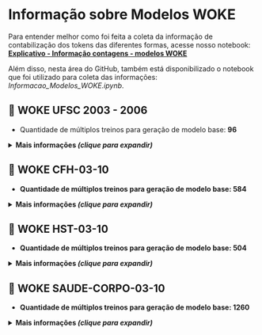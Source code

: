 # Informação sobre Modelos WOKE

Para entender melhor como foi feita a coleta da informação de contabilização dos tokens das diferentes formas, acesse nosso notebook: **[Explicativo - Informação contagens - modelos WOKE](https://colab.research.google.com/drive/1sNh5wCUVKiEt2yD7z8a16D9lr4HytF6b?usp=sharing)**

Além disso, nesta área do GitHub, também está disponibilizado o notebook que foi utilizado para coleta das informações: *Informacao_Modelos_WOKE.ipynb*.

## 🤖 WOKE UFSC 2003 - 2006
- Quantidade de múltiplos treinos para geração de modelo base: **96**

<details>
  <summary><b>Mais informações <i>(clique para expandir)</i></b></summary>
  
  <br>
  <ul><li><b>Quantidade de coleções contempladas: 106<br>Sendo elas: </li>
  <li><b>Quantidade de trabalhos contemplados no total: 30.664</b></ul>

### Hyperlinks para os temas desta página

- [Incremental](#incremental)
  - [WOKE UFSC MODELO 1](#woke-ufsc-modelo-1)
  - [WOKE UFSC MODELO 2](#woke-ufsc-modelo-2)
  - [WOKE UFSC MODELO 3](#woke-ufsc-modelo-3)
  - [WOKE UFSC MODELO 4](#woke-ufsc-modelo-4)


- [Temporal](#temporal)
  - [WOKE UFSC MODELO 1](#woke-ufsc-modelo-1-1)
  - [WOKE UFSC MODELO 2](#woke-ufsc-modelo-2-1)
  - [WOKE UFSC MODELO 3](#woke-ufsc-modelo-3-1)
  - [WOKE UFSC MODELO 4](#woke-ufsc-modelo-4-1)


## Incremental
### WOKE UFSC MODELO 1
#### WOKE_1_UFSC_2003_2006_w2v_inc
##### Contagens
- Quantidade de trabalhos contemplados: 5.008
- Quantidade de frases: 6.954.953
- Quantidade de tokens no corpus usado no treino: 103.409.477
- Quantidade de palavras que entraram para o treinamento: 95.961.384
- Quantidade de tokens no vocabulário: 68.574
###### Parâmetros
- Modo: Skip-Gram
- vector_size: 500
- negative: 10
- window: 12
- epochs 5
- alpha 0.025
- min_count: 45


---

#### WOKE_1_UFSC_2007_2008_w2v_inc
##### Contagens
- Quantidade de trabalhos contemplados: 7.341
- Quantidade de frases: 3.549.449
- Quantidade de tokens no corpus usado no treino: 52.151.874
- Quantidade de palavras que entraram para o treinamento: 144.010.288
- Quantidade de tokens no vocabulário: 73.889
###### Parâmetros
- Modo: Skip-Gram
- vector_size: 500
- negative: 10
- window: 12
- epochs 5
- alpha 0.025
- min_count: 45


---

#### WOKE_1_UFSC_2009_2010_w2v_inc
##### Contagens
- Quantidade de trabalhos contemplados: 9.710
- Quantidade de frases: 3.589.113
- Quantidade de tokens no corpus usado no treino: 52.301.378
- Quantidade de palavras que entraram para o treinamento: 191.952.178
- Quantidade de tokens no vocabulário: 80.333
###### Parâmetros
- Modo: Skip-Gram
- vector_size: 500
- negative: 10
- window: 12
- epochs 5
- alpha 0.025
- min_count: 45


---

#### WOKE_1_UFSC_2011_2012_w2v_inc
##### Contagens
- Quantidade de trabalhos contemplados: 12.442
- Quantidade de frases: 4.019.859
- Quantidade de tokens no corpus usado no treino: 58.322.060
- Quantidade de palavras que entraram para o treinamento: 245.451.625
- Quantidade de tokens no vocabulário: 86.666
###### Parâmetros
- Modo: Skip-Gram
- vector_size: 500
- negative: 10
- window: 12
- epochs 5
- alpha 0.025
- min_count: 45


---

#### WOKE_1_UFSC_2013_2014_w2v_inc
##### Contagens
- Quantidade de trabalhos contemplados: 15.576
- Quantidade de frases: 4.598.336
- Quantidade de tokens no corpus usado no treino: 66.859.472
- Quantidade de palavras que entraram para o treinamento: 306.903.625
- Quantidade de tokens no vocabulário: 94.177
###### Parâmetros
- Modo: Skip-Gram
- vector_size: 500
- negative: 10
- window: 12
- epochs 5
- alpha 0.025
- min_count: 45


---

#### WOKE_1_UFSC_2015_2016_w2v_inc
##### Contagens
- Quantidade de trabalhos contemplados: 19.063
- Quantidade de frases: 5.413.473
- Quantidade de tokens no corpus usado no treino: 78.640.230
- Quantidade de palavras que entraram para o treinamento: 379.295.588
- Quantidade de tokens no vocabulário: 102.998
###### Parâmetros
- Modo: Skip-Gram
- vector_size: 500
- negative: 10
- window: 12
- epochs 5
- alpha 0.025
- min_count: 45


---

#### WOKE_1_UFSC_2017_2018_w2v_inc
##### Contagens
- Quantidade de trabalhos contemplados: 22.883
- Quantidade de frases: 5.979.335
- Quantidade de tokens no corpus usado no treino: 86.818.224
- Quantidade de palavras que entraram para o treinamento: 459.368.636
- Quantidade de tokens no vocabulário: 111.849
###### Parâmetros
- Modo: Skip-Gram
- vector_size: 500
- negative: 10
- window: 12
- epochs 5
- alpha 0.025
- min_count: 45


---

#### WOKE_1_UFSC_2019_2020_w2v_inc
##### Contagens
- Quantidade de trabalhos contemplados: 26.313
- Quantidade de frases: 5.343.904
- Quantidade de tokens no corpus usado no treino: 77.487.203
- Quantidade de palavras que entraram para o treinamento: 530.778.205
- Quantidade de tokens no vocabulário: 118.630
###### Parâmetros
- Modo: Skip-Gram
- vector_size: 500
- negative: 10
- window: 12
- epochs 5
- alpha 0.025
- min_count: 45


---

#### WOKE_1_UFSC_2021_2022_w2v_inc
##### Contagens
- Quantidade de trabalhos contemplados: 29.436
- Quantidade de frases: 4.971.954
- Quantidade de tokens no corpus usado no treino: 72.756.257
- Quantidade de palavras que entraram para o treinamento: 597.626.882
- Quantidade de tokens no vocabulário: 124.445
###### Parâmetros
- Modo: Skip-Gram
- vector_size: 500
- negative: 10
- window: 12
- epochs 5
- alpha 0.025
- min_count: 45


---

#### WOKE_1_UFSC_2023_2024_w2v_inc
##### Contagens
- Quantidade de trabalhos contemplados: 30.664
- Quantidade de frases: 1.807.267
- Quantidade de tokens no corpus usado no treino: 26.813.030
- Quantidade de palavras que entraram para o treinamento: 621.966.385
- Quantidade de tokens no vocabulário: 126.252
###### Parâmetros
- Modo: Skip-Gram
- vector_size: 500
- negative: 10
- window: 12
- epochs 5
- alpha 0.025
- min_count: 45


---

### WOKE UFSC MODELO 2
#### WOKE_2_UFSC_2003_2006_w2v_inc
##### Contagens
- Quantidade de trabalhos contemplados: 5.008
- Quantidade de frases: 6.954.953
- Quantidade de tokens no corpus usado no treino: 103.409.477
- Quantidade de palavras que entraram para o treinamento: 95.349.285
- Quantidade de tokens no vocabulário: 56.669
###### Parâmetros
- Modo: Skip-Gram
- vector_size: 300
- negative: 10
- window: 12
- epochs 5
- alpha 0.025
- min_count: 60


---

#### WOKE_2_UFSC_2007_2008_w2v_inc
##### Contagens
- Quantidade de trabalhos contemplados: 7.341
- Quantidade de frases: 3.549.449
- Quantidade de tokens no corpus usado no treino: 52.151.874
- Quantidade de palavras que entraram para o treinamento: 143.041.124
- Quantidade de tokens no vocabulário: 60.518
###### Parâmetros
- Modo: Skip-Gram
- vector_size: 300
- negative: 10
- window: 12
- epochs 5
- alpha 0.025
- min_count: 60


---

#### WOKE_2_UFSC_2009_2010_w2v_inc
##### Contagens
- Quantidade de trabalhos contemplados: 9.710
- Quantidade de frases: 3.589.113
- Quantidade de tokens no corpus usado no treino: 52.301.378
- Quantidade de palavras que entraram para o treinamento: 190.598.557
- Quantidade de tokens no vocabulário: 65.141
###### Parâmetros
- Modo: Skip-Gram
- vector_size: 300
- negative: 10
- window: 12
- epochs 5
- alpha 0.025
- min_count: 60


---

#### WOKE_2_UFSC_2011_2012_w2v_inc
##### Contagens
- Quantidade de trabalhos contemplados: 12.442
- Quantidade de frases: 4.019.859
- Quantidade de tokens no corpus usado no treino: 58.322.060
- Quantidade de palavras que entraram para o treinamento: 243.676.791
- Quantidade de tokens no vocabulário: 69.862
###### Parâmetros
- Modo: Skip-Gram
- vector_size: 300
- negative: 10
- window: 12
- epochs 5
- alpha 0.025
- min_count: 60


---

#### WOKE_2_UFSC_2013_2014_w2v_inc
##### Contagens
- Quantidade de trabalhos contemplados: 15.576
- Quantidade de frases: 4.598.336
- Quantidade de tokens no corpus usado no treino: 66.859.472
- Quantidade de palavras que entraram para o treinamento: 304.658.774
- Quantidade de tokens no vocabulário: 75.535
###### Parâmetros
- Modo: Skip-Gram
- vector_size: 300
- negative: 10
- window: 12
- epochs 5
- alpha 0.025
- min_count: 60


---

#### WOKE_2_UFSC_2015_2016_w2v_inc
##### Contagens
- Quantidade de trabalhos contemplados: 19.063
- Quantidade de frases: 5.413.473
- Quantidade de tokens no corpus usado no treino: 78.640.230
- Quantidade de palavras que entraram para o treinamento: 376.514.234
- Quantidade de tokens no vocabulário: 82.348
###### Parâmetros
- Modo: Skip-Gram
- vector_size: 300
- negative: 10
- window: 12
- epochs 5
- alpha 0.025
- min_count: 60


---

#### WOKE_2_UFSC_2017_2018_w2v_inc
##### Contagens
- Quantidade de trabalhos contemplados: 22.883
- Quantidade de frases: 5.979.335
- Quantidade de tokens no corpus usado no treino: 86.818.224
- Quantidade de palavras que entraram para o treinamento: 456.014.140
- Quantidade de tokens no vocabulário: 89.051
###### Parâmetros
- Modo: Skip-Gram
- vector_size: 300
- negative: 10
- window: 12
- epochs 5
- alpha 0.025
- min_count: 60


---

#### WOKE_2_UFSC_2019_2020_w2v_inc
##### Contagens
- Quantidade de trabalhos contemplados: 26.313
- Quantidade de frases: 5.343.904
- Quantidade de tokens no corpus usado no treino: 77.487.203
- Quantidade de palavras que entraram para o treinamento: 526.905.542
- Quantidade de tokens no vocabulário: 94.187
###### Parâmetros
- Modo: Skip-Gram
- vector_size: 300
- negative: 10
- window: 12
- epochs 5
- alpha 0.025
- min_count: 60


---

#### WOKE_2_UFSC_2021_2022_w2v_inc
##### Contagens
- Quantidade de trabalhos contemplados: 29.436
- Quantidade de frases: 4.971.954
- Quantidade de tokens no corpus usado no treino: 72.756.257
- Quantidade de palavras que entraram para o treinamento: 593.278.313
- Quantidade de tokens no vocabulário: 98.473
###### Parâmetros
- Modo: Skip-Gram
- vector_size: 300
- negative: 10
- window: 12
- epochs 5
- alpha 0.025
- min_count: 60


---

#### WOKE_2_UFSC_2023_2024_w2v_inc
##### Contagens
- Quantidade de trabalhos contemplados: 30.664
- Quantidade de frases: 1.807.267
- Quantidade de tokens no corpus usado no treino: 26.813.030
- Quantidade de palavras que entraram para o treinamento: 617.437.126
- Quantidade de tokens no vocabulário: 99.731
###### Parâmetros
- Modo: Skip-Gram
- vector_size: 300
- negative: 10
- window: 12
- epochs 5
- alpha 0.025
- min_count: 60


---

### WOKE UFSC MODELO 3
#### WOKE_3_UFSC_2003_2006_w2v_inc
##### Contagens
- Quantidade de trabalhos contemplados: 5.008
- Quantidade de frases: 6.954.953
- Quantidade de tokens no corpus usado no treino: 103.409.477
- Quantidade de palavras que entraram para o treinamento: 95.961.384
- Quantidade de tokens no vocabulário: 68.574
###### Parâmetros
- Modo: Skip-Gram
- vector_size: 300
- negative: 10
- window: 12
- epochs 5
- alpha 0.025
- min_count: 45


---

#### WOKE_3_UFSC_2007_2008_w2v_inc
##### Contagens
- Quantidade de trabalhos contemplados: 7.341
- Quantidade de frases: 3.549.449
- Quantidade de tokens no corpus usado no treino: 52.151.874
- Quantidade de palavras que entraram para o treinamento: 144.010.288
- Quantidade de tokens no vocabulário: 73.889
###### Parâmetros
- Modo: Skip-Gram
- vector_size: 300
- negative: 10
- window: 12
- epochs 5
- alpha 0.025
- min_count: 45


---

#### WOKE_3_UFSC_2009_2010_w2v_inc
##### Contagens
- Quantidade de trabalhos contemplados: 9.710
- Quantidade de frases: 3.589.113
- Quantidade de tokens no corpus usado no treino: 52.301.378
- Quantidade de palavras que entraram para o treinamento: 191.952.178
- Quantidade de tokens no vocabulário: 80.333
###### Parâmetros
- Modo: Skip-Gram
- vector_size: 300
- negative: 10
- window: 12
- epochs 5
- alpha 0.025
- min_count: 45


---

#### WOKE_3_UFSC_2011_2012_w2v_inc
##### Contagens
- Quantidade de trabalhos contemplados: 12.442
- Quantidade de frases: 4.019.859
- Quantidade de tokens no corpus usado no treino: 58.322.060
- Quantidade de palavras que entraram para o treinamento: 245.451.625
- Quantidade de tokens no vocabulário: 86.666
###### Parâmetros
- Modo: Skip-Gram
- vector_size: 300
- negative: 10
- window: 12
- epochs 5
- alpha 0.025
- min_count: 45


---

#### WOKE_3_UFSC_2013_2014_w2v_inc
##### Contagens
- Quantidade de trabalhos contemplados: 15.576
- Quantidade de frases: 4.598.336
- Quantidade de tokens no corpus usado no treino: 66.859.472
- Quantidade de palavras que entraram para o treinamento: 157.246.483
- Quantidade de tokens no vocabulário: 80.904
###### Parâmetros
- Modo: Skip-Gram
- vector_size: 300
- negative: 10
- window: 12
- epochs 5
- alpha 0.025
- min_count: 45


---

#### WOKE_3_UFSC_2015_2016_w2v_inc
##### Contagens
- Quantidade de trabalhos contemplados: 19.063
- Quantidade de frases: 5.413.473
- Quantidade de tokens no corpus usado no treino: 78.640.230
- Quantidade de palavras que entraram para o treinamento: 229.513.880
- Quantidade de tokens no vocabulário: 91.778
###### Parâmetros
- Modo: Skip-Gram
- vector_size: 300
- negative: 10
- window: 12
- epochs 5
- alpha 0.025
- min_count: 45


---

#### WOKE_3_UFSC_2017_2018_w2v_inc
##### Contagens
- Quantidade de trabalhos contemplados: 22.883
- Quantidade de frases: 5.979.335
- Quantidade de tokens no corpus usado no treino: 86.818.224
- Quantidade de palavras que entraram para o treinamento: 175.724.732
- Quantidade de tokens no vocabulário: 88.224
###### Parâmetros
- Modo: Skip-Gram
- vector_size: 300
- negative: 10
- window: 12
- epochs 5
- alpha 0.025
- min_count: 45


---

#### WOKE_3_UFSC_2019_2020_w2v_inc
##### Contagens
- Quantidade de trabalhos contemplados: 26.313
- Quantidade de frases: 5.343.904
- Quantidade de tokens no corpus usado no treino: 77.487.203
- Quantidade de palavras que entraram para o treinamento: 246.916.980
- Quantidade de tokens no vocabulário: 97.458
###### Parâmetros
- Modo: Skip-Gram
- vector_size: 300
- negative: 10
- window: 12
- epochs 5
- alpha 0.025
- min_count: 45


---

#### WOKE_3_UFSC_2021_2022_w2v_inc
##### Contagens
- Quantidade de trabalhos contemplados: 29.436
- Quantidade de frases: 4.971.954
- Quantidade de tokens no corpus usado no treino: 72.756.257
- Quantidade de palavras que entraram para o treinamento: 162.341.885
- Quantidade de tokens no vocabulário: 84.988
###### Parâmetros
- Modo: Skip-Gram
- vector_size: 300
- negative: 10
- window: 12
- epochs 5
- alpha 0.025
- min_count: 45


---

#### WOKE_3_UFSC_2023_2024_w2v_inc
##### Contagens
- Quantidade de trabalhos contemplados: 30.664
- Quantidade de frases: 1.807.267
- Quantidade de tokens no corpus usado no treino: 26.813.030
- Quantidade de palavras que entraram para o treinamento: 186.499.034
- Quantidade de tokens no vocabulário: 87.504
###### Parâmetros
- Modo: Skip-Gram
- vector_size: 300
- negative: 10
- window: 12
- epochs 5
- alpha 0.025
- min_count: 45


---

### WOKE UFSC MODELO 4
#### WOKE_4_UFSC_2003_2006_w2v_inc
##### Contagens
- Quantidade de trabalhos contemplados: 5.008
- Quantidade de frases: 6.954.953
- Quantidade de tokens no corpus usado no treino: 103.409.477
- Quantidade de palavras que entraram para o treinamento: 95.349.285
- Quantidade de tokens no vocabulário: 56.669
###### Parâmetros
- Modo: Skip-Gram
- vector_size: 500
- negative: 10
- window: 12
- epochs 5
- alpha 0.025
- min_count: 60


---

#### WOKE_4_UFSC_2007_2008_w2v_inc
##### Contagens
- Quantidade de trabalhos contemplados: 7.341
- Quantidade de frases: 3.549.449
- Quantidade de tokens no corpus usado no treino: 52.151.874
- Quantidade de palavras que entraram para o treinamento: 143.041.124
- Quantidade de tokens no vocabulário: 60.518
###### Parâmetros
- Modo: Skip-Gram
- vector_size: 500
- negative: 10
- window: 12
- epochs 5
- alpha 0.025
- min_count: 60


---

#### WOKE_4_UFSC_2009_2010_w2v_inc
##### Contagens
- Quantidade de trabalhos contemplados: 9.710
- Quantidade de frases: 3.589.113
- Quantidade de tokens no corpus usado no treino: 52.301.378
- Quantidade de palavras que entraram para o treinamento: 190.598.557
- Quantidade de tokens no vocabulário: 65.141
###### Parâmetros
- Modo: Skip-Gram
- vector_size: 500
- negative: 10
- window: 12
- epochs 5
- alpha 0.025
- min_count: 60


---

#### WOKE_4_UFSC_2011_2012_w2v_inc
##### Contagens
- Quantidade de trabalhos contemplados: 12.442
- Quantidade de frases: 4.019.859
- Quantidade de tokens no corpus usado no treino: 58.322.060
- Quantidade de palavras que entraram para o treinamento: 243.676.791
- Quantidade de tokens no vocabulário: 69.862
###### Parâmetros
- Modo: Skip-Gram
- vector_size: 500
- negative: 10
- window: 12
- epochs 5
- alpha 0.025
- min_count: 60


---

#### WOKE_4_UFSC_2013_2014_w2v_inc
##### Contagens
- Quantidade de trabalhos contemplados: 15.576
- Quantidade de frases: 4.598.336
- Quantidade de tokens no corpus usado no treino: 66.859.472
- Quantidade de palavras que entraram para o treinamento: 304.658.774
- Quantidade de tokens no vocabulário: 75.535
###### Parâmetros
- Modo: Skip-Gram
- vector_size: 500
- negative: 10
- window: 12
- epochs 5
- alpha 0.025
- min_count: 60


---

#### WOKE_4_UFSC_2015_2016_w2v_inc
##### Contagens
- Quantidade de trabalhos contemplados: 19.063
- Quantidade de frases: 5.413.473
- Quantidade de tokens no corpus usado no treino: 78.640.230
- Quantidade de palavras que entraram para o treinamento: 166.975.166
- Quantidade de tokens no vocabulário: 69.659
###### Parâmetros
- Modo: Skip-Gram
- vector_size: 500
- negative: 10
- window: 12
- epochs 5
- alpha 0.025
- min_count: 60


---

#### WOKE_4_UFSC_2017_2018_w2v_inc
##### Contagens
- Quantidade de trabalhos contemplados: 22.883
- Quantidade de frases: 5.979.335
- Quantidade de tokens no corpus usado no treino: 86.818.224
- Quantidade de palavras que entraram para o treinamento: 246.311.336
- Quantidade de tokens no vocabulário: 78.262
###### Parâmetros
- Modo: Skip-Gram
- vector_size: 500
- negative: 10
- window: 12
- epochs 5
- alpha 0.025
- min_count: 60


---

#### WOKE_4_UFSC_2019_2020_w2v_inc
##### Contagens
- Quantidade de trabalhos contemplados: 26.313
- Quantidade de frases: 5.343.904
- Quantidade de tokens no corpus usado no treino: 77.487.203
- Quantidade de palavras que entraram para o treinamento: 165.801.271
- Quantidade de tokens no vocabulário: 70.499
###### Parâmetros
- Modo: Skip-Gram
- vector_size: 500
- negative: 10
- window: 12
- epochs 5
- alpha 0.025
- min_count: 60


---

#### WOKE_4_UFSC_2021_2022_w2v_inc
##### Contagens
- Quantidade de trabalhos contemplados: 29.436
- Quantidade de frases: 4.971.954
- Quantidade de tokens no corpus usado no treino: 72.756.257
- Quantidade de palavras que entraram para o treinamento: 231.860.234
- Quantidade de tokens no vocabulário: 77.136
###### Parâmetros
- Modo: Skip-Gram
- vector_size: 500
- negative: 10
- window: 12
- epochs 5
- alpha 0.025
- min_count: 60


---

#### WOKE_4_UFSC_2023_2024_w2v_inc
##### Contagens
- Quantidade de trabalhos contemplados: 30.664
- Quantidade de frases: 1.807.267
- Quantidade de tokens no corpus usado no treino: 26.813.030
- Quantidade de palavras que entraram para o treinamento: 255.900.500
- Quantidade de tokens no vocabulário: 78.645
###### Parâmetros
- Modo: Skip-Gram
- vector_size: 500
- negative: 10
- window: 12
- epochs 5
- alpha 0.025
- min_count: 60


---


## Temporal
### WOKE UFSC MODELO 1
#### WOKE_1_UFSC_2003_2006_w2v_tmp
##### Contagens
- Quantidade de trabalhos contemplados: 5.008
- Quantidade de frases: 6.954.953
- Quantidade de tokens no corpus usado no treino: 103.409.477
- Quantidade de palavras que entraram para o treinamento: 95.961.384
- Quantidade de tokens no vocabulário: 68.574
###### Parâmetros
- Modo: Skip-Gram
- vector_size: 500
- negative: 10
- window: 12
- epochs 5
- alpha 0.025
- min_count: 45


---

#### WOKE_1_UFSC_2003_2008_w2v_tmp
##### Contagens
- Quantidade de trabalhos contemplados: 7.341
- Quantidade de frases: 10.504.402
- Quantidade de tokens no corpus usado no treino: 155.561.351
- Quantidade de palavras que entraram para o treinamento: 145.089.242
- Quantidade de tokens no vocabulário: 91.577
###### Parâmetros
- Modo: Skip-Gram
- vector_size: 500
- negative: 10
- window: 12
- epochs 5
- alpha 0.025
- min_count: 45


---

#### WOKE_1_UFSC_2003_2010_w2v_tmp
##### Contagens
- Quantidade de trabalhos contemplados: 9.710
- Quantidade de frases: 14.093.515
- Quantidade de tokens no corpus usado no treino: 207.862.729
- Quantidade de palavras que entraram para o treinamento: 194.339.554
- Quantidade de tokens no vocabulário: 113.866
###### Parâmetros
- Modo: Skip-Gram
- vector_size: 500
- negative: 10
- window: 12
- epochs 5
- alpha 0.025
- min_count: 45


---

#### WOKE_1_UFSC_2003_2012_w2v_tmp
##### Contagens
- Quantidade de trabalhos contemplados: 12.442
- Quantidade de frases: 18.113.374
- Quantidade de tokens no corpus usado no treino: 266.184.789
- Quantidade de palavras que entraram para o treinamento: 249.361.114
- Quantidade de tokens no vocabulário: 135.690
###### Parâmetros
- Modo: Skip-Gram
- vector_size: 500
- negative: 10
- window: 12
- epochs 5
- alpha 0.025
- min_count: 45


---

#### WOKE_1_UFSC_2003_2014_w2v_tmp
##### Contagens
- Quantidade de trabalhos contemplados: 15.576
- Quantidade de frases: 22.711.710
- Quantidade de tokens no corpus usado no treino: 333.044.261
- Quantidade de palavras que entraram para o treinamento: 312.582.656
- Quantidade de tokens no vocabulário: 158.822
###### Parâmetros
- Modo: Skip-Gram
- vector_size: 500
- negative: 10
- window: 12
- epochs 5
- alpha 0.025
- min_count: 45


---

#### WOKE_1_UFSC_2003_2016_w2v_tmp
##### Contagens
- Quantidade de trabalhos contemplados: 19.063
- Quantidade de frases: 28.125.183
- Quantidade de tokens no corpus usado no treino: 411.684.491
- Quantidade de palavras que entraram para o treinamento: 387.107.285
- Quantidade de tokens no vocabulário: 184.847
###### Parâmetros
- Modo: Skip-Gram
- vector_size: 500
- negative: 10
- window: 12
- epochs 5
- alpha 0.025
- min_count: 45


---

#### WOKE_1_UFSC_2003_2018_w2v_tmp
##### Contagens
- Quantidade de trabalhos contemplados: 22.883
- Quantidade de frases: 34.104.518
- Quantidade de tokens no corpus usado no treino: 498.502.715
- Quantidade de palavras que entraram para o treinamento: 469.458.520
- Quantidade de tokens no vocabulário: 211.144
###### Parâmetros
- Modo: Skip-Gram
- vector_size: 500
- negative: 10
- window: 12
- epochs 5
- alpha 0.025
- min_count: 45


---

#### WOKE_1_UFSC_2003_2020_w2v_tmp
##### Contagens
- Quantidade de trabalhos contemplados: 26.313
- Quantidade de frases: 39.448.422
- Quantidade de tokens no corpus usado no treino: 575.989.918
- Quantidade de palavras que entraram para o treinamento: 542.979.577
- Quantidade de tokens no vocabulário: 233.995
###### Parâmetros
- Modo: Skip-Gram
- vector_size: 500
- negative: 10
- window: 12
- epochs 5
- alpha 0.025
- min_count: 45


---

#### WOKE_1_UFSC_2003_2022_w2v_tmp
##### Contagens
- Quantidade de trabalhos contemplados: 29.436
- Quantidade de frases: 44.420.376
- Quantidade de tokens no corpus usado no treino: 648.746.175
- Quantidade de palavras que entraram para o treinamento: 611.803.023
- Quantidade de tokens no vocabulário: 254.264
###### Parâmetros
- Modo: Skip-Gram
- vector_size: 500
- negative: 10
- window: 12
- epochs 5
- alpha 0.025
- min_count: 45


---

#### WOKE_1_UFSC_2003_2024_w2v_tmp
##### Contagens
- Quantidade de trabalhos contemplados: 30.664
- Quantidade de frases: 46.227.643
- Quantidade de tokens no corpus usado no treino: 675.559.205
- Quantidade de palavras que entraram para o treinamento: 636.930.327
- Quantidade de tokens no vocabulário: 262.207
###### Parâmetros
- Modo: Skip-Gram
- vector_size: 500
- negative: 10
- window: 12
- epochs 5
- alpha 0.025
- min_count: 45


---

### WOKE UFSC MODELO 2
#### WOKE_2_UFSC_2003_2006_w2v_tmp
##### Contagens
- Quantidade de trabalhos contemplados: 5.008
- Quantidade de frases: 6.954.953
- Quantidade de tokens no corpus usado no treino: 103.409.477
- Quantidade de palavras que entraram para o treinamento: 95.349.285
- Quantidade de tokens no vocabulário: 56.669
###### Parâmetros
- Modo: Skip-Gram
- vector_size: 300
- negative: 10
- window: 12
- epochs 5
- alpha 0.025
- min_count: 60


---

#### WOKE_2_UFSC_2003_2008_w2v_tmp
##### Contagens
- Quantidade de trabalhos contemplados: 7.341
- Quantidade de frases: 10.504.402
- Quantidade de tokens no corpus usado no treino: 155.561.351
- Quantidade de palavras que entraram para o treinamento: 144.273.606
- Quantidade de tokens no vocabulário: 75.709
###### Parâmetros
- Modo: Skip-Gram
- vector_size: 300
- negative: 10
- window: 12
- epochs 5
- alpha 0.025
- min_count: 60


---

#### WOKE_2_UFSC_2003_2010_w2v_tmp
##### Contagens
- Quantidade de trabalhos contemplados: 9.710
- Quantidade de frases: 14.093.515
- Quantidade de tokens no corpus usado no treino: 207.862.729
- Quantidade de palavras que entraram para o treinamento: 193.315.891
- Quantidade de tokens no vocabulário: 93.940
###### Parâmetros
- Modo: Skip-Gram
- vector_size: 300
- negative: 10
- window: 12
- epochs 5
- alpha 0.025
- min_count: 60


---

#### WOKE_2_UFSC_2003_2012_w2v_tmp
##### Contagens
- Quantidade de trabalhos contemplados: 12.442
- Quantidade de frases: 18.113.374
- Quantidade de tokens no corpus usado no treino: 266.184.789
- Quantidade de palavras que entraram para o treinamento: 248.119.080
- Quantidade de tokens no vocabulário: 111.533
###### Parâmetros
- Modo: Skip-Gram
- vector_size: 300
- negative: 10
- window: 12
- epochs 5
- alpha 0.025
- min_count: 60


---

#### WOKE_2_UFSC_2003_2014_w2v_tmp
##### Contagens
- Quantidade de trabalhos contemplados: 15.576
- Quantidade de frases: 22.711.710
- Quantidade de tokens no corpus usado no treino: 333.044.261
- Quantidade de palavras que entraram para o treinamento: 311.142.132
- Quantidade de tokens no vocabulário: 130.795
###### Parâmetros
- Modo: Skip-Gram
- vector_size: 300
- negative: 10
- window: 12
- epochs 5
- alpha 0.025
- min_count: 60


---

#### WOKE_2_UFSC_2003_2016_w2v_tmp
##### Contagens
- Quantidade de trabalhos contemplados: 19.063
- Quantidade de frases: 28.125.183
- Quantidade de tokens no corpus usado no treino: 411.684.491
- Quantidade de palavras que entraram para o treinamento: 385.398.030
- Quantidade de tokens no vocabulário: 151.603
###### Parâmetros
- Modo: Skip-Gram
- vector_size: 300
- negative: 10
- window: 12
- epochs 5
- alpha 0.025
- min_count: 60


---

#### WOKE_2_UFSC_2003_2018_w2v_tmp
##### Contagens
- Quantidade de trabalhos contemplados: 22.883
- Quantidade de frases: 34.104.518
- Quantidade de tokens no corpus usado no treino: 498.502.715
- Quantidade de palavras que entraram para o treinamento: 467.498.259
- Quantidade de tokens no vocabulário: 173.001
###### Parâmetros
- Modo: Skip-Gram
- vector_size: 300
- negative: 10
- window: 12
- epochs 5
- alpha 0.025
- min_count: 60


---

#### WOKE_2_UFSC_2003_2020_w2v_tmp
##### Contagens
- Quantidade de trabalhos contemplados: 26.313
- Quantidade de frases: 39.448.422
- Quantidade de tokens no corpus usado no treino: 575.989.918
- Quantidade de palavras que entraram para o treinamento: 540.807.246
- Quantidade de tokens no vocabulário: 191.718
###### Parâmetros
- Modo: Skip-Gram
- vector_size: 300
- negative: 10
- window: 12
- epochs 5
- alpha 0.025
- min_count: 60


---

#### WOKE_2_UFSC_2003_2022_w2v_tmp
##### Contagens
- Quantidade de trabalhos contemplados: 29.436
- Quantidade de frases: 44.420.376
- Quantidade de tokens no corpus usado no treino: 648.746.175
- Quantidade de palavras que entraram para o treinamento: 609.438.264
- Quantidade de tokens no vocabulário: 208.233
###### Parâmetros
- Modo: Skip-Gram
- vector_size: 300
- negative: 10
- window: 12
- epochs 5
- alpha 0.025
- min_count: 60


---

#### WOKE_2_UFSC_2003_2024_w2v_tmp
##### Contagens
- Quantidade de trabalhos contemplados: 30.664
- Quantidade de frases: 46.227.643
- Quantidade de tokens no corpus usado no treino: 675.559.205
- Quantidade de palavras que entraram para o treinamento: 634.486.228
- Quantidade de tokens no vocabulário: 214.627
###### Parâmetros
- Modo: Skip-Gram
- vector_size: 300
- negative: 10
- window: 12
- epochs 5
- alpha 0.025
- min_count: 60


---

### WOKE UFSC MODELO 3
#### WOKE_3_UFSC_2003_2006_w2v_tmp
##### Contagens
- Quantidade de trabalhos contemplados: 5.008
- Quantidade de frases: 6.954.953
- Quantidade de tokens no corpus usado no treino: 103.409.477
- Quantidade de palavras que entraram para o treinamento: 95.961.384
- Quantidade de tokens no vocabulário: 68.574
###### Parâmetros
- Modo: Skip-Gram
- vector_size: 300
- negative: 10
- window: 12
- epochs 5
- alpha 0.025
- min_count: 45


---

#### WOKE_3_UFSC_2003_2008_w2v_tmp
##### Contagens
- Quantidade de trabalhos contemplados: 7.341
- Quantidade de frases: 10.504.402
- Quantidade de tokens no corpus usado no treino: 155.561.351
- Quantidade de palavras que entraram para o treinamento: 145.089.242
- Quantidade de tokens no vocabulário: 91.577
###### Parâmetros
- Modo: Skip-Gram
- vector_size: 300
- negative: 10
- window: 12
- epochs 5
- alpha 0.025
- min_count: 45


---

#### WOKE_3_UFSC_2003_2010_w2v_tmp
##### Contagens
- Quantidade de trabalhos contemplados: 9.710
- Quantidade de frases: 14.093.515
- Quantidade de tokens no corpus usado no treino: 207.862.729
- Quantidade de palavras que entraram para o treinamento: 194.339.554
- Quantidade de tokens no vocabulário: 113.866
###### Parâmetros
- Modo: Skip-Gram
- vector_size: 300
- negative: 10
- window: 12
- epochs 5
- alpha 0.025
- min_count: 45


---

#### WOKE_3_UFSC_2003_2012_w2v_tmp
##### Contagens
- Quantidade de trabalhos contemplados: 12.442
- Quantidade de frases: 18.113.374
- Quantidade de tokens no corpus usado no treino: 266.184.789
- Quantidade de palavras que entraram para o treinamento: 249.361.114
- Quantidade de tokens no vocabulário: 135.690
###### Parâmetros
- Modo: Skip-Gram
- vector_size: 300
- negative: 10
- window: 12
- epochs 5
- alpha 0.025
- min_count: 45


---

#### WOKE_3_UFSC_2003_2014_w2v_tmp
##### Contagens
- Quantidade de trabalhos contemplados: 15.576
- Quantidade de frases: 22.711.710
- Quantidade de tokens no corpus usado no treino: 333.044.261
- Quantidade de palavras que entraram para o treinamento: 312.582.656
- Quantidade de tokens no vocabulário: 158.822
###### Parâmetros
- Modo: Skip-Gram
- vector_size: 300
- negative: 10
- window: 12
- epochs 5
- alpha 0.025
- min_count: 45


---

#### WOKE_3_UFSC_2003_2016_w2v_tmp
##### Contagens
- Quantidade de trabalhos contemplados: 19.063
- Quantidade de frases: 28.125.183
- Quantidade de tokens no corpus usado no treino: 411.684.491
- Quantidade de palavras que entraram para o treinamento: 387.107.285
- Quantidade de tokens no vocabulário: 184.847
###### Parâmetros
- Modo: Skip-Gram
- vector_size: 300
- negative: 10
- window: 12
- epochs 5
- alpha 0.025
- min_count: 45


---

#### WOKE_3_UFSC_2003_2018_w2v_tmp
##### Contagens
- Quantidade de trabalhos contemplados: 22.883
- Quantidade de frases: 34.104.518
- Quantidade de tokens no corpus usado no treino: 498.502.715
- Quantidade de palavras que entraram para o treinamento: 469.458.520
- Quantidade de tokens no vocabulário: 211.144
###### Parâmetros
- Modo: Skip-Gram
- vector_size: 300
- negative: 10
- window: 12
- epochs 5
- alpha 0.025
- min_count: 45


---

#### WOKE_3_UFSC_2003_2020_w2v_tmp
##### Contagens
- Quantidade de trabalhos contemplados: 26.313
- Quantidade de frases: 39.448.422
- Quantidade de tokens no corpus usado no treino: 575.989.918
- Quantidade de palavras que entraram para o treinamento: 542.979.577
- Quantidade de tokens no vocabulário: 233.995
###### Parâmetros
- Modo: Skip-Gram
- vector_size: 300
- negative: 10
- window: 12
- epochs 5
- alpha 0.025
- min_count: 45


---

#### WOKE_3_UFSC_2003_2022_w2v_tmp
##### Contagens
- Quantidade de trabalhos contemplados: 29.436
- Quantidade de frases: 44.420.376
- Quantidade de tokens no corpus usado no treino: 648.746.175
- Quantidade de palavras que entraram para o treinamento: 611.803.023
- Quantidade de tokens no vocabulário: 254.264
###### Parâmetros
- Modo: Skip-Gram
- vector_size: 300
- negative: 10
- window: 12
- epochs 5
- alpha 0.025
- min_count: 45


---

#### WOKE_3_UFSC_2003_2024_w2v_tmp
##### Contagens
- Quantidade de trabalhos contemplados: 30.664
- Quantidade de frases: 46.227.643
- Quantidade de tokens no corpus usado no treino: 675.559.205
- Quantidade de palavras que entraram para o treinamento: 636.930.327
- Quantidade de tokens no vocabulário: 262.207
###### Parâmetros
- Modo: Skip-Gram
- vector_size: 300
- negative: 10
- window: 12
- epochs 5
- alpha 0.025
- min_count: 45


---

### WOKE UFSC MODELO 4
#### WOKE_4_UFSC_2003_2006_w2v_tmp
##### Contagens
- Quantidade de trabalhos contemplados: 5.008
- Quantidade de frases: 6.954.953
- Quantidade de tokens no corpus usado no treino: 103.409.477
- Quantidade de palavras que entraram para o treinamento: 95.349.285
- Quantidade de tokens no vocabulário: 56.669
###### Parâmetros
- Modo: Skip-Gram
- vector_size: 500
- negative: 10
- window: 12
- epochs 5
- alpha 0.025
- min_count: 60


---

#### WOKE_4_UFSC_2003_2008_w2v_tmp
##### Contagens
- Quantidade de trabalhos contemplados: 7.341
- Quantidade de frases: 10.504.402
- Quantidade de tokens no corpus usado no treino: 155.561.351
- Quantidade de palavras que entraram para o treinamento: 144.273.606
- Quantidade de tokens no vocabulário: 75.709
###### Parâmetros
- Modo: Skip-Gram
- vector_size: 500
- negative: 10
- window: 12
- epochs 5
- alpha 0.025
- min_count: 60


---

#### WOKE_4_UFSC_2003_2010_w2v_tmp
##### Contagens
- Quantidade de trabalhos contemplados: 9.710
- Quantidade de frases: 14.093.515
- Quantidade de tokens no corpus usado no treino: 207.862.729
- Quantidade de palavras que entraram para o treinamento: 193.315.891
- Quantidade de tokens no vocabulário: 93.940
###### Parâmetros
- Modo: Skip-Gram
- vector_size: 500
- negative: 10
- window: 12
- epochs 5
- alpha 0.025
- min_count: 60


---

#### WOKE_4_UFSC_2003_2012_w2v_tmp
##### Contagens
- Quantidade de trabalhos contemplados: 12.442
- Quantidade de frases: 18.113.374
- Quantidade de tokens no corpus usado no treino: 266.184.789
- Quantidade de palavras que entraram para o treinamento: 248.119.080
- Quantidade de tokens no vocabulário: 111.533
###### Parâmetros
- Modo: Skip-Gram
- vector_size: 500
- negative: 10
- window: 12
- epochs 5
- alpha 0.025
- min_count: 60


---

#### WOKE_4_UFSC_2003_2014_w2v_tmp
##### Contagens
- Quantidade de trabalhos contemplados: 15.576
- Quantidade de frases: 22.711.710
- Quantidade de tokens no corpus usado no treino: 333.044.261
- Quantidade de palavras que entraram para o treinamento: 311.142.132
- Quantidade de tokens no vocabulário: 130.795
###### Parâmetros
- Modo: Skip-Gram
- vector_size: 500
- negative: 10
- window: 12
- epochs 5
- alpha 0.025
- min_count: 60


---

#### WOKE_4_UFSC_2003_2016_w2v_tmp
##### Contagens
- Quantidade de trabalhos contemplados: 19.063
- Quantidade de frases: 28.125.183
- Quantidade de tokens no corpus usado no treino: 411.684.491
- Quantidade de palavras que entraram para o treinamento: 385.398.030
- Quantidade de tokens no vocabulário: 151.603
###### Parâmetros
- Modo: Skip-Gram
- vector_size: 500
- negative: 10
- window: 12
- epochs 5
- alpha 0.025
- min_count: 60


---

#### WOKE_4_UFSC_2003_2018_w2v_tmp
##### Contagens
- Quantidade de trabalhos contemplados: 22.883
- Quantidade de frases: 34.104.518
- Quantidade de tokens no corpus usado no treino: 498.502.715
- Quantidade de palavras que entraram para o treinamento: 467.498.259
- Quantidade de tokens no vocabulário: 173.001
###### Parâmetros
- Modo: Skip-Gram
- vector_size: 500
- negative: 10
- window: 12
- epochs 5
- alpha 0.025
- min_count: 60


---

#### WOKE_4_UFSC_2003_2020_w2v_tmp
##### Contagens
- Quantidade de trabalhos contemplados: 26.313
- Quantidade de frases: 39.448.422
- Quantidade de tokens no corpus usado no treino: 575.989.918
- Quantidade de palavras que entraram para o treinamento: 540.807.246
- Quantidade de tokens no vocabulário: 191.718
###### Parâmetros
- Modo: Skip-Gram
- vector_size: 500
- negative: 10
- window: 12
- epochs 5
- alpha 0.025
- min_count: 60


---

#### WOKE_4_UFSC_2003_2022_w2v_tmp
##### Contagens
- Quantidade de trabalhos contemplados: 29.436
- Quantidade de frases: 44.420.376
- Quantidade de tokens no corpus usado no treino: 648.746.175
- Quantidade de palavras que entraram para o treinamento: 609.438.264
- Quantidade de tokens no vocabulário: 208.233
###### Parâmetros
- Modo: Skip-Gram
- vector_size: 500
- negative: 10
- window: 12
- epochs 5
- alpha 0.025
- min_count: 60


---

#### WOKE_4_UFSC_2003_2024_w2v_tmp
##### Contagens
- Quantidade de trabalhos contemplados: 30.664
- Quantidade de frases: 46.227.643
- Quantidade de tokens no corpus usado no treino: 675.559.205
- Quantidade de palavras que entraram para o treinamento: 634.486.228
- Quantidade de tokens no vocabulário: 214.627
###### Parâmetros
- Modo: Skip-Gram
- vector_size: 500
- negative: 10
- window: 12
- epochs 5
- alpha 0.025
- min_count: 60


---


</details>


## 🤖 WOKE CFH-03-10
- Quantidade de múltiplos treinos para geração de modelo base: **584**
<details>
  <summary><b>Mais informações <i>(clique para expandir)</i></b></summary>
  <br>
  <ul><li><b>Quantidade de coleções contempladas: 12<br>Sendo elas: </li>
  <li><b>Quantidade de trabalhos contemplados no total: 3.554</b></ul>

### Hyperlinks para os temas desta página

- [Incremental](#incremental)
  - [WOKE CFH MODELO 1](#woke-cfh-modelo-1)
  - [WOKE CFH MODELO 2](#woke-cfh-modelo-2)
  - [WOKE CFH MODELO 3](#woke-cfh-modelo-3)


- [Temporal](#temporal)
  - [WOKE CFH MODELO 1](#woke-cfh-modelo-1-1)
  - [WOKE CFH MODELO 2](#woke-cfh-modelo-2-1)
  - [WOKE CFH MODELO 3](#woke-cfh-modelo-3-1)


## Incremental
### WOKE CFH MODELO 1
#### WOKE_1_CFH_2003_2010_w2v_inc
##### Contagens
- Quantidade de trabalhos contemplados: 1.074
- Quantidade de frases: 2.354.048
- Quantidade de tokens no corpus usado no treino: 34.137.504
- Quantidade de palavras que entraram para o treinamento: 31.962.981
- Quantidade de tokens no vocabulário: 41.628
###### Parâmetros
- Modo: Skip-Gram
- vector_size: 200
- negative: 10
- window: 12
- epochs 5
- alpha 0.025
- min_count: 30


---

#### WOKE_1_CFH_2011_2013_w2v_inc
##### Contagens
- Quantidade de trabalhos contemplados: 1.608
- Quantidade de frases: 1.191.385
- Quantidade de tokens no corpus usado no treino: 17.669.890
- Quantidade de palavras que entraram para o treinamento: 48.473.069
- Quantidade de tokens no vocabulário: 44.563
###### Parâmetros
- Modo: Skip-Gram
- vector_size: 200
- negative: 10
- window: 12
- epochs 5
- alpha 0.025
- min_count: 30


---

#### WOKE_1_CFH_2014_2016_w2v_inc
##### Contagens
- Quantidade de trabalhos contemplados: 2.217
- Quantidade de frases: 1.399.659
- Quantidade de tokens no corpus usado no treino: 20.441.299
- Quantidade de palavras que entraram para o treinamento: 67.510.694
- Quantidade de tokens no vocabulário: 48.331
###### Parâmetros
- Modo: Skip-Gram
- vector_size: 200
- negative: 10
- window: 12
- epochs 5
- alpha 0.025
- min_count: 30


---

#### WOKE_1_CFH_2017_2019_w2v_inc
##### Contagens
- Quantidade de trabalhos contemplados: 2.888
- Quantidade de frases: 1.538.214
- Quantidade de tokens no corpus usado no treino: 22.951.565
- Quantidade de palavras que entraram para o treinamento: 88.948.727
- Quantidade de tokens no vocabulário: 52.545
###### Parâmetros
- Modo: Skip-Gram
- vector_size: 200
- negative: 10
- window: 12
- epochs 5
- alpha 0.025
- min_count: 30


---

#### WOKE_1_CFH_2020_2024_w2v_inc
##### Contagens
- Quantidade de trabalhos contemplados: 3.554
- Quantidade de frases: 1.502.951
- Quantidade de tokens no corpus usado no treino: 22.512.208
- Quantidade de palavras que entraram para o treinamento: 109.806.862
- Quantidade de tokens no vocabulário: 57.032
###### Parâmetros
- Modo: Skip-Gram
- vector_size: 200
- negative: 10
- window: 12
- epochs 5
- alpha 0.025
- min_count: 30


---

### WOKE CFH MODELO 2
#### WOKE_2_CFH_2003_2010_w2v_inc
##### Contagens
- Quantidade de trabalhos contemplados: 1.074
- Quantidade de frases: 2.354.048
- Quantidade de tokens no corpus usado no treino: 34.137.504
- Quantidade de palavras que entraram para o treinamento: 31.631.016
- Quantidade de tokens no vocabulário: 32.441
###### Parâmetros
- Modo: Skip-Gram
- vector_size: 300
- negative: 10
- window: 12
- epochs 5
- alpha 0.025
- min_count: 45


---

#### WOKE_2_CFH_2011_2013_w2v_inc
##### Contagens
- Quantidade de trabalhos contemplados: 1.608
- Quantidade de frases: 1.191.385
- Quantidade de tokens no corpus usado no treino: 17.669.890
- Quantidade de palavras que entraram para o treinamento: 47.968.421
- Quantidade de tokens no vocabulário: 34.396
###### Parâmetros
- Modo: Skip-Gram
- vector_size: 300
- negative: 10
- window: 12
- epochs 5
- alpha 0.025
- min_count: 45


---

#### WOKE_2_CFH_2014_2016_w2v_inc
##### Contagens
- Quantidade de trabalhos contemplados: 2.217
- Quantidade de frases: 1.399.659
- Quantidade de tokens no corpus usado no treino: 20.441.299
- Quantidade de palavras que entraram para o treinamento: 66.796.682
- Quantidade de tokens no vocabulário: 36.894
###### Parâmetros
- Modo: Skip-Gram
- vector_size: 300
- negative: 10
- window: 12
- epochs 5
- alpha 0.025
- min_count: 45


---

#### WOKE_2_CFH_2017_2019_w2v_inc
##### Contagens
- Quantidade de trabalhos contemplados: 2.888
- Quantidade de frases: 1.538.214
- Quantidade de tokens no corpus usado no treino: 22.951.565
- Quantidade de palavras que entraram para o treinamento: 88.003.531
- Quantidade de tokens no vocabulário: 39.709
###### Parâmetros
- Modo: Skip-Gram
- vector_size: 300
- negative: 10
- window: 12
- epochs 5
- alpha 0.025
- min_count: 45


---

#### WOKE_2_CFH_2020_2024_w2v_inc
##### Contagens
- Quantidade de trabalhos contemplados: 3.554
- Quantidade de frases: 1.502.951
- Quantidade de tokens no corpus usado no treino: 22.512.208
- Quantidade de palavras que entraram para o treinamento: 108.622.050
- Quantidade de tokens no vocabulário: 42.681
###### Parâmetros
- Modo: Skip-Gram
- vector_size: 300
- negative: 10
- window: 12
- epochs 5
- alpha 0.025
- min_count: 45


---

### WOKE CFH MODELO 3
#### WOKE_3_CFH_2003_2010_w2v_inc
##### Contagens
- Quantidade de trabalhos contemplados: 1.074
- Quantidade de frases: 2.354.048
- Quantidade de tokens no corpus usado no treino: 34.137.504
- Quantidade de palavras que entraram para o treinamento: 32.249.400
- Quantidade de tokens no vocabulário: 53.592
###### Parâmetros
- Modo: Skip-Gram
- vector_size: 150
- negative: 10
- window: 12
- epochs 5
- alpha 0.025
- min_count: 20


---

#### WOKE_3_CFH_2011_2013_w2v_inc
##### Contagens
- Quantidade de trabalhos contemplados: 1.608
- Quantidade de frases: 1.191.385
- Quantidade de tokens no corpus usado no treino: 17.669.890
- Quantidade de palavras que entraram para o treinamento: 48.908.235
- Quantidade de tokens no vocabulário: 58.091
###### Parâmetros
- Modo: Skip-Gram
- vector_size: 150
- negative: 10
- window: 12
- epochs 5
- alpha 0.025
- min_count: 20


---

#### WOKE_3_CFH_2014_2016_w2v_inc
##### Contagens
- Quantidade de trabalhos contemplados: 2.217
- Quantidade de frases: 1.399.659
- Quantidade de tokens no corpus usado no treino: 20.441.299
- Quantidade de palavras que entraram para o treinamento: 68.131.281
- Quantidade de tokens no vocabulário: 63.899
###### Parâmetros
- Modo: Skip-Gram
- vector_size: 150
- negative: 10
- window: 12
- epochs 5
- alpha 0.025
- min_count: 20


---

#### WOKE_3_CFH_2017_2019_w2v_inc
##### Contagens
- Quantidade de trabalhos contemplados: 2.888
- Quantidade de frases: 1.538.214
- Quantidade de tokens no corpus usado no treino: 22.951.565
- Quantidade de palavras que entraram para o treinamento: 89.770.760
- Quantidade de tokens no vocabulário: 70.237
###### Parâmetros
- Modo: Skip-Gram
- vector_size: 150
- negative: 10
- window: 12
- epochs 5
- alpha 0.025
- min_count: 20


---

#### WOKE_3_CFH_2020_2024_w2v_inc
##### Contagens
- Quantidade de trabalhos contemplados: 3.554
- Quantidade de frases: 1.502.951
- Quantidade de tokens no corpus usado no treino: 22.512.208
- Quantidade de palavras que entraram para o treinamento: 110.836.691
- Quantidade de tokens no vocabulário: 76.964
###### Parâmetros
- Modo: Skip-Gram
- vector_size: 150
- negative: 10
- window: 12
- epochs 5
- alpha 0.025
- min_count: 20


---


## Temporal
### WOKE CFH MODELO 1
#### WOKE_1_CFH_2003_2010_w2v_tmp
##### Contagens
- Quantidade de trabalhos contemplados: 1.074
- Quantidade de frases: 2.354.048
- Quantidade de tokens no corpus usado no treino: 34.137.504
- Quantidade de palavras que entraram para o treinamento: 31.962.981
- Quantidade de tokens no vocabulário: 41.628
###### Parâmetros
- Modo: Skip-Gram
- vector_size: 200
- negative: 10
- window: 12
- epochs 5
- alpha 0.025
- min_count: 30


---

#### WOKE_1_CFH_2003_2013_w2v_tmp
##### Contagens
- Quantidade de trabalhos contemplados: 1.608
- Quantidade de frases: 3.545.433
- Quantidade de tokens no corpus usado no treino: 51.807.394
- Quantidade de palavras que entraram para o treinamento: 48.830.872
- Quantidade de tokens no vocabulário: 53.418
###### Parâmetros
- Modo: Skip-Gram
- vector_size: 200
- negative: 10
- window: 12
- epochs 5
- alpha 0.025
- min_count: 30


---

#### WOKE_1_CFH_2003_2016_w2v_tmp
##### Contagens
- Quantidade de trabalhos contemplados: 2.217
- Quantidade de frases: 4.945.092
- Quantidade de tokens no corpus usado no treino: 72.248.693
- Quantidade de palavras que entraram para o treinamento: 68.351.277
- Quantidade de tokens no vocabulário: 65.992
###### Parâmetros
- Modo: Skip-Gram
- vector_size: 200
- negative: 10
- window: 12
- epochs 5
- alpha 0.025
- min_count: 30


---

#### WOKE_1_CFH_2003_2019_w2v_tmp
##### Contagens
- Quantidade de trabalhos contemplados: 2.888
- Quantidade de frases: 6.483.306
- Quantidade de tokens no corpus usado no treino: 95.200.258
- Quantidade de palavras que entraram para o treinamento: 90.343.370
- Quantidade de tokens no vocabulário: 78.479
###### Parâmetros
- Modo: Skip-Gram
- vector_size: 200
- negative: 10
- window: 12
- epochs 5
- alpha 0.025
- min_count: 30


---

#### WOKE_1_CFH_2003_2024_w2v_tmp
##### Contagens
- Quantidade de trabalhos contemplados: 3.554
- Quantidade de frases: 7.986.257
- Quantidade de tokens no corpus usado no treino: 117.712.466
- Quantidade de palavras que entraram para o treinamento: 111.787.322
- Quantidade de tokens no vocabulário: 90.891
###### Parâmetros
- Modo: Skip-Gram
- vector_size: 200
- negative: 10
- window: 12
- epochs 5
- alpha 0.025
- min_count: 30


---

### WOKE CFH MODELO 2
#### WOKE_2_CFH_2003_2010_w2v_tmp
##### Contagens
- Quantidade de trabalhos contemplados: 1.074
- Quantidade de frases: 2.354.048
- Quantidade de tokens no corpus usado no treino: 34.137.504
- Quantidade de palavras que entraram para o treinamento: 31.631.016
- Quantidade de tokens no vocabulário: 32.441
###### Parâmetros
- Modo: Skip-Gram
- vector_size: 300
- negative: 10
- window: 12
- epochs 5
- alpha 0.025
- min_count: 45


---

#### WOKE_2_CFH_2003_2013_w2v_tmp
##### Contagens
- Quantidade de trabalhos contemplados: 1.608
- Quantidade de frases: 3.545.433
- Quantidade de tokens no corpus usado no treino: 51.807.394
- Quantidade de palavras que entraram para o treinamento: 48.404.895
- Quantidade de tokens no vocabulário: 41.650
###### Parâmetros
- Modo: Skip-Gram
- vector_size: 300
- negative: 10
- window: 12
- epochs 5
- alpha 0.025
- min_count: 45


---

#### WOKE_2_CFH_2003_2016_w2v_tmp
##### Contagens
- Quantidade de trabalhos contemplados: 2.217
- Quantidade de frases: 4.945.092
- Quantidade de tokens no corpus usado no treino: 72.248.693
- Quantidade de palavras que entraram para o treinamento: 67.823.884
- Quantidade de tokens no vocabulário: 51.415
###### Parâmetros
- Modo: Skip-Gram
- vector_size: 300
- negative: 10
- window: 12
- epochs 5
- alpha 0.025
- min_count: 45


---

#### WOKE_2_CFH_2003_2019_w2v_tmp
##### Contagens
- Quantidade de trabalhos contemplados: 2.888
- Quantidade de frases: 6.483.306
- Quantidade de tokens no corpus usado no treino: 95.200.258
- Quantidade de palavras que entraram para o treinamento: 89.708.563
- Quantidade de tokens no vocabulário: 60.901
###### Parâmetros
- Modo: Skip-Gram
- vector_size: 300
- negative: 10
- window: 12
- epochs 5
- alpha 0.025
- min_count: 45


---

#### WOKE_2_CFH_2003_2024_w2v_tmp
##### Contagens
- Quantidade de trabalhos contemplados: 3.554
- Quantidade de frases: 7.986.257
- Quantidade de tokens no corpus usado no treino: 117.712.466
- Quantidade de palavras que entraram para o treinamento: 111.037.755
- Quantidade de tokens no vocabulário: 70.118
###### Parâmetros
- Modo: Skip-Gram
- vector_size: 300
- negative: 10
- window: 12
- epochs 5
- alpha 0.025
- min_count: 45


---

### WOKE CFH MODELO 3
#### WOKE_3_CFH_2003_2010_w2v_tmp
##### Contagens
- Quantidade de trabalhos contemplados: 1.074
- Quantidade de frases: 2.354.048
- Quantidade de tokens no corpus usado no treino: 34.137.504
- Quantidade de palavras que entraram para o treinamento: 32.249.400
- Quantidade de tokens no vocabulário: 53.592
###### Parâmetros
- Modo: Skip-Gram
- vector_size: 150
- negative: 10
- window: 12
- epochs 5
- alpha 0.025
- min_count: 20


---

#### WOKE_3_CFH_2003_2013_w2v_tmp
##### Contagens
- Quantidade de trabalhos contemplados: 1.608
- Quantidade de frases: 3.545.433
- Quantidade de tokens no corpus usado no treino: 51.807.394
- Quantidade de palavras que entraram para o treinamento: 49.204.283
- Quantidade de tokens no vocabulário: 69.026
###### Parâmetros
- Modo: Skip-Gram
- vector_size: 150
- negative: 10
- window: 12
- epochs 5
- alpha 0.025
- min_count: 20


---

#### WOKE_3_CFH_2003_2016_w2v_tmp
##### Contagens
- Quantidade de trabalhos contemplados: 2.217
- Quantidade de frases: 4.945.092
- Quantidade de tokens no corpus usado no treino: 72.248.693
- Quantidade de palavras que entraram para o treinamento: 68.823.075
- Quantidade de tokens no vocabulário: 85.736
###### Parâmetros
- Modo: Skip-Gram
- vector_size: 150
- negative: 10
- window: 12
- epochs 5
- alpha 0.025
- min_count: 20


---

#### WOKE_3_CFH_2003_2019_w2v_tmp
##### Contagens
- Quantidade de trabalhos contemplados: 2.888
- Quantidade de frases: 6.483.306
- Quantidade de tokens no corpus usado no treino: 95.200.258
- Quantidade de palavras que entraram para o treinamento: 90.917.767
- Quantidade de tokens no vocabulário: 102.478
###### Parâmetros
- Modo: Skip-Gram
- vector_size: 150
- negative: 10
- window: 12
- epochs 5
- alpha 0.025
- min_count: 20


---

#### WOKE_3_CFH_2003_2024_w2v_tmp
##### Contagens
- Quantidade de trabalhos contemplados: 3.554
- Quantidade de frases: 7.986.257
- Quantidade de tokens no corpus usado no treino: 117.712.466
- Quantidade de palavras que entraram para o treinamento: 112.464.060
- Quantidade de tokens no vocabulário: 119.178
###### Parâmetros
- Modo: Skip-Gram
- vector_size: 150
- negative: 10
- window: 12
- epochs 5
- alpha 0.025
- min_count: 20


---


</details>

## 🤖 WOKE HST-03-10
- Quantidade de múltiplos treinos para geração de modelo base: **504**

<details>
  <summary><b>Mais informações <i>(clique para expandir)</i></b></summary>
  <br>
  <ul><li><b>Quantidade de coleções contempladas: 1<br>Sendo ela: </li>
  <li><b>Quantidade de trabalhos contemplados no total: 555</b></ul>

### Hyperlinks para os temas desta página

- [Incremental](#incremental)
  - [WOKE HST MODELO 1](#woke-hst-modelo-1)
  - [WOKE HST MODELO 2](#woke-hst-modelo-2)
  - [WOKE HST MODELO 3](#woke-hst-modelo-3)
  - [WOKE HST MODELO 4](#woke-hst-modelo-4)


- [Temporal](#temporal)
  - [WOKE HST MODELO 1](#woke-hst-modelo-1-1)
  - [WOKE HST MODELO 2](#woke-hst-modelo-2-1)
  - [WOKE HST MODELO 3](#woke-hst-modelo-3-1)
  - [WOKE HST MODELO 4](#woke-hst-modelo-4-1)
 

## Incremental
### WOKE HST MODELO 1
#### WOKE_1_HST_2003_2010_w2v_inc
##### Contagens
- Quantidade de trabalhos contemplados: 167
- Quantidade de frases: 442.636
- Quantidade de tokens no corpus usado no treino: 5.548.793
- Quantidade de palavras que entraram para o treinamento: 4.760.532
- Quantidade de tokens no vocabulário: 11.465
###### Parâmetros
- Modo: Skip-Gram
- vector_size: 100
- negative: 10
- window: 12
- epochs 5
- alpha 0.025
- min_count: 45


---

#### WOKE_1_HST_2011_2013_w2v_inc
##### Contagens
- Quantidade de trabalhos contemplados: 249
- Quantidade de frases: 243.348
- Quantidade de tokens no corpus usado no treino: 3.100.347
- Quantidade de palavras que entraram para o treinamento: 7.386.474
- Quantidade de tokens no vocabulário: 12.206
###### Parâmetros
- Modo: Skip-Gram
- vector_size: 100
- negative: 10
- window: 12
- epochs 5
- alpha 0.025
- min_count: 45


---

#### WOKE_1_HST_2014_2016_w2v_inc
##### Contagens
- Quantidade de trabalhos contemplados: 344
- Quantidade de frases: 305.802
- Quantidade de tokens no corpus usado no treino: 4.011.264
- Quantidade de palavras que entraram para o treinamento: 10.835.615
- Quantidade de tokens no vocabulário: 13.278
###### Parâmetros
- Modo: Skip-Gram
- vector_size: 100
- negative: 10
- window: 12
- epochs 5
- alpha 0.025
- min_count: 45


---

#### WOKE_1_HST_2017_2019_w2v_inc
##### Contagens
- Quantidade de trabalhos contemplados: 445
- Quantidade de frases: 336.958
- Quantidade de tokens no corpus usado no treino: 4.551.670
- Quantidade de palavras que entraram para o treinamento: 14.722.910
- Quantidade de tokens no vocabulário: 14.539
###### Parâmetros
- Modo: Skip-Gram
- vector_size: 100
- negative: 10
- window: 12
- epochs 5
- alpha 0.025
- min_count: 45


---

#### WOKE_1_HST_2020_2024_w2v_inc
##### Contagens
- Quantidade de trabalhos contemplados: 555
- Quantidade de frases: 355.330
- Quantidade de tokens no corpus usado no treino: 4.895.643
- Quantidade de palavras que entraram para o treinamento: 18.890.441
- Quantidade de tokens no vocabulário: 16.020
###### Parâmetros
- Modo: Skip-Gram
- vector_size: 100
- negative: 10
- window: 12
- epochs 5
- alpha 0.025
- min_count: 45


---

### WOKE HST MODELO 2
#### WOKE_2_HST_2003_2010_w2v_inc
##### Contagens
- Quantidade de trabalhos contemplados: 167
- Quantidade de frases: 442.636
- Quantidade de tokens no corpus usado no treino: 5.548.793
- Quantidade de palavras que entraram para o treinamento: 4.660.133
- Quantidade de tokens no vocabulário: 9.514
###### Parâmetros
- Modo: Skip-Gram
- vector_size: 150
- negative: 10
- window: 12
- epochs 5
- alpha 0.025
- min_count: 60


---

#### WOKE_2_HST_2011_2013_w2v_inc
##### Contagens
- Quantidade de trabalhos contemplados: 249
- Quantidade de frases: 243.348
- Quantidade de tokens no corpus usado no treino: 3.100.347
- Quantidade de palavras que entraram para o treinamento: 7.224.898
- Quantidade de tokens no vocabulário: 10.064
###### Parâmetros
- Modo: Skip-Gram
- vector_size: 150
- negative: 10
- window: 12
- epochs 5
- alpha 0.025
- min_count: 60


---

#### WOKE_2_HST_2014_2016_w2v_inc
##### Contagens
- Quantidade de trabalhos contemplados: 344
- Quantidade de frases: 305.802
- Quantidade de tokens no corpus usado no treino: 4.011.264
- Quantidade de palavras que entraram para o treinamento: 10.598.618
- Quantidade de tokens no vocabulário: 10.829
###### Parâmetros
- Modo: Skip-Gram
- vector_size: 150
- negative: 10
- window: 12
- epochs 5
- alpha 0.025
- min_count: 60


---

#### WOKE_2_HST_2017_2019_w2v_inc
##### Contagens
- Quantidade de trabalhos contemplados: 445
- Quantidade de frases: 336.958
- Quantidade de tokens no corpus usado no treino: 4.551.670
- Quantidade de palavras que entraram para o treinamento: 14.402.473
- Quantidade de tokens no vocabulário: 11.801
###### Parâmetros
- Modo: Skip-Gram
- vector_size: 150
- negative: 10
- window: 12
- epochs 5
- alpha 0.025
- min_count: 60


---

#### WOKE_2_HST_2020_2024_w2v_inc
##### Contagens
- Quantidade de trabalhos contemplados: 555
- Quantidade de frases: 355.330
- Quantidade de tokens no corpus usado no treino: 4.895.643
- Quantidade de palavras que entraram para o treinamento: 18.481.091
- Quantidade de tokens no vocabulário: 12.962
###### Parâmetros
- Modo: Skip-Gram
- vector_size: 150
- negative: 10
- window: 12
- epochs 5
- alpha 0.025
- min_count: 60


---

### WOKE HST MODELO 3
#### WOKE_3_HST_2003_2010_w2v_inc
##### Contagens
- Quantidade de trabalhos contemplados: 167
- Quantidade de frases: 442.636
- Quantidade de tokens no corpus usado no treino: 5.548.793
- Quantidade de palavras que entraram para o treinamento: 4.760.532
- Quantidade de tokens no vocabulário: 11.465
###### Parâmetros
- Modo: Skip-Gram
- vector_size: 100
- negative: 5
- window: 8
- epochs 5
- alpha 0.025
- min_count: 45


---

#### WOKE_3_HST_2011_2013_w2v_inc
##### Contagens
- Quantidade de trabalhos contemplados: 249
- Quantidade de frases: 243.348
- Quantidade de tokens no corpus usado no treino: 3.100.347
- Quantidade de palavras que entraram para o treinamento: 7.386.474
- Quantidade de tokens no vocabulário: 12.206
###### Parâmetros
- Modo: Skip-Gram
- vector_size: 100
- negative: 5
- window: 8
- epochs 5
- alpha 0.025
- min_count: 45


---

#### WOKE_3_HST_2014_2016_w2v_inc
##### Contagens
- Quantidade de trabalhos contemplados: 344
- Quantidade de frases: 305.802
- Quantidade de tokens no corpus usado no treino: 4.011.264
- Quantidade de palavras que entraram para o treinamento: 10.835.615
- Quantidade de tokens no vocabulário: 13.278
###### Parâmetros
- Modo: Skip-Gram
- vector_size: 100
- negative: 5
- window: 8
- epochs 5
- alpha 0.025
- min_count: 45


---

#### WOKE_3_HST_2017_2019_w2v_inc
##### Contagens
- Quantidade de trabalhos contemplados: 445
- Quantidade de frases: 336.958
- Quantidade de tokens no corpus usado no treino: 4.551.670
- Quantidade de palavras que entraram para o treinamento: 14.722.910
- Quantidade de tokens no vocabulário: 14.539
###### Parâmetros
- Modo: Skip-Gram
- vector_size: 100
- negative: 5
- window: 8
- epochs 5
- alpha 0.025
- min_count: 45


---

#### WOKE_3_HST_2020_2024_w2v_inc
##### Contagens
- Quantidade de trabalhos contemplados: 555
- Quantidade de frases: 355.330
- Quantidade de tokens no corpus usado no treino: 4.895.643
- Quantidade de palavras que entraram para o treinamento: 18.890.441
- Quantidade de tokens no vocabulário: 16.020
###### Parâmetros
- Modo: Skip-Gram
- vector_size: 100
- negative: 5
- window: 8
- epochs 5
- alpha 0.025
- min_count: 45


---

### WOKE HST MODELO 4
#### WOKE_4_HST_2003_2010_w2v_inc
##### Contagens
- Quantidade de trabalhos contemplados: 167
- Quantidade de frases: 442.636
- Quantidade de tokens no corpus usado no treino: 5.548.793
- Quantidade de palavras que entraram para o treinamento: 4.883.691
- Quantidade de tokens no vocabulário: 14.878
###### Parâmetros
- Modo: Skip-Gram
- vector_size: 100
- negative: 10
- window: 12
- epochs 5
- alpha 0.025
- min_count: 30


---

#### WOKE_4_HST_2011_2013_w2v_inc
##### Contagens
- Quantidade de trabalhos contemplados: 249
- Quantidade de frases: 243.348
- Quantidade de tokens no corpus usado no treino: 3.100.347
- Quantidade de palavras que entraram para o treinamento: 7.583.838
- Quantidade de tokens no vocabulário: 16.027
###### Parâmetros
- Modo: Skip-Gram
- vector_size: 100
- negative: 10
- window: 12
- epochs 5
- alpha 0.025
- min_count: 30


---

#### WOKE_4_HST_2014_2016_w2v_inc
##### Contagens
- Quantidade de trabalhos contemplados: 344
- Quantidade de frases: 305.802
- Quantidade de tokens no corpus usado no treino: 4.011.264
- Quantidade de palavras que entraram para o treinamento: 11.124.215
- Quantidade de tokens no vocabulário: 17.670
###### Parâmetros
- Modo: Skip-Gram
- vector_size: 100
- negative: 10
- window: 12
- epochs 5
- alpha 0.025
- min_count: 30


---

#### WOKE_4_HST_2017_2019_w2v_inc
##### Contagens
- Quantidade de trabalhos contemplados: 445
- Quantidade de frases: 336.958
- Quantidade de tokens no corpus usado no treino: 4.551.670
- Quantidade de palavras que entraram para o treinamento: 15.113.971
- Quantidade de tokens no vocabulário: 19.486
###### Parâmetros
- Modo: Skip-Gram
- vector_size: 100
- negative: 10
- window: 12
- epochs 5
- alpha 0.025
- min_count: 30


---

#### WOKE_4_HST_2020_2024_w2v_inc
##### Contagens
- Quantidade de trabalhos contemplados: 555
- Quantidade de frases: 355.330
- Quantidade de tokens no corpus usado no treino: 4.895.643
- Quantidade de palavras que entraram para o treinamento: 19.389.677
- Quantidade de tokens no vocabulário: 21.650
###### Parâmetros
- Modo: Skip-Gram
- vector_size: 100
- negative: 10
- window: 12
- epochs 5
- alpha 0.025
- min_count: 30


---


## Temporal
### WOKE HST MODELO 1
#### WOKE_1_HST_2003_2010_w2v_tmp
##### Contagens
- Quantidade de trabalhos contemplados: 167
- Quantidade de frases: 442.636
- Quantidade de tokens no corpus usado no treino: 5.548.793
- Quantidade de palavras que entraram para o treinamento: 4.760.532
- Quantidade de tokens no vocabulário: 11.465
###### Parâmetros
- Modo: Skip-Gram
- vector_size: 100
- negative: 10
- window: 12
- epochs 5
- alpha 0.025
- min_count: 45


---

#### WOKE_1_HST_2003_2013_w2v_tmp
##### Contagens
- Quantidade de trabalhos contemplados: 249
- Quantidade de frases: 685.984
- Quantidade de tokens no corpus usado no treino: 8.649.140
- Quantidade de palavras que entraram para o treinamento: 7.576.514
- Quantidade de tokens no vocabulário: 15.352
###### Parâmetros
- Modo: Skip-Gram
- vector_size: 100
- negative: 10
- window: 12
- epochs 5
- alpha 0.025
- min_count: 45


---

#### WOKE_1_HST_2003_2016_w2v_tmp
##### Contagens
- Quantidade de trabalhos contemplados: 344
- Quantidade de frases: 991.786
- Quantidade de tokens no corpus usado no treino: 12.660.404
- Quantidade de palavras que entraram para o treinamento: 11.275.737
- Quantidade de tokens no vocabulário: 19.327
###### Parâmetros
- Modo: Skip-Gram
- vector_size: 100
- negative: 10
- window: 12
- epochs 5
- alpha 0.025
- min_count: 45


---

#### WOKE_1_HST_2003_2019_w2v_tmp
##### Contagens
- Quantidade de trabalhos contemplados: 445
- Quantidade de frases: 1.328.744
- Quantidade de tokens no corpus usado no treino: 17.212.074
- Quantidade de palavras que entraram para o treinamento: 15.466.865
- Quantidade de tokens no vocabulário: 23.511
###### Parâmetros
- Modo: Skip-Gram
- vector_size: 100
- negative: 10
- window: 12
- epochs 5
- alpha 0.025
- min_count: 45


---

#### WOKE_1_HST_2003_2024_w2v_tmp
##### Contagens
- Quantidade de trabalhos contemplados: 555
- Quantidade de frases: 1.684.074
- Quantidade de tokens no corpus usado no treino: 22.107.717
- Quantidade de palavras que entraram para o treinamento: 19.957.792
- Quantidade de tokens no vocabulário: 27.647
###### Parâmetros
- Modo: Skip-Gram
- vector_size: 100
- negative: 10
- window: 12
- epochs 5
- alpha 0.025
- min_count: 45


---

### WOKE HST MODELO 2
#### WOKE_2_HST_2003_2010_w2v_tmp
##### Contagens
- Quantidade de trabalhos contemplados: 167
- Quantidade de frases: 442.636
- Quantidade de tokens no corpus usado no treino: 5.548.793
- Quantidade de palavras que entraram para o treinamento: 4.660.133
- Quantidade de tokens no vocabulário: 9.514
###### Parâmetros
- Modo: Skip-Gram
- vector_size: 150
- negative: 10
- window: 12
- epochs 5
- alpha 0.025
- min_count: 60


---

#### WOKE_2_HST_2003_2013_w2v_tmp
##### Contagens
- Quantidade de trabalhos contemplados: 249
- Quantidade de frases: 685.984
- Quantidade de tokens no corpus usado no treino: 8.649.140
- Quantidade de palavras que entraram para o treinamento: 7.445.282
- Quantidade de tokens no vocabulário: 12.802
###### Parâmetros
- Modo: Skip-Gram
- vector_size: 150
- negative: 10
- window: 12
- epochs 5
- alpha 0.025
- min_count: 60


---

#### WOKE_2_HST_2003_2016_w2v_tmp
##### Contagens
- Quantidade de trabalhos contemplados: 344
- Quantidade de frases: 991.786
- Quantidade de tokens no corpus usado no treino: 12.660.404
- Quantidade de palavras que entraram para o treinamento: 11.114.269
- Quantidade de tokens no vocabulário: 16.193
###### Parâmetros
- Modo: Skip-Gram
- vector_size: 150
- negative: 10
- window: 12
- epochs 5
- alpha 0.025
- min_count: 60


---

#### WOKE_2_HST_2003_2019_w2v_tmp
##### Contagens
- Quantidade de trabalhos contemplados: 445
- Quantidade de frases: 1.328.744
- Quantidade de tokens no corpus usado no treino: 17.212.074
- Quantidade de palavras que entraram para o treinamento: 15.266.693
- Quantidade de tokens no vocabulário: 19.612
###### Parâmetros
- Modo: Skip-Gram
- vector_size: 150
- negative: 10
- window: 12
- epochs 5
- alpha 0.025
- min_count: 60


---

#### WOKE_2_HST_2003_2024_w2v_tmp
##### Contagens
- Quantidade de trabalhos contemplados: 555
- Quantidade de frases: 1.684.074
- Quantidade de tokens no corpus usado no treino: 22.107.717
- Quantidade de palavras que entraram para o treinamento: 19.721.859
- Quantidade de tokens no vocabulário: 23.050
###### Parâmetros
- Modo: Skip-Gram
- vector_size: 150
- negative: 10
- window: 12
- epochs 5
- alpha 0.025
- min_count: 60


---

### WOKE HST MODELO 3
#### WOKE_3_HST_2003_2010_w2v_tmp
##### Contagens
- Quantidade de trabalhos contemplados: 167
- Quantidade de frases: 442.636
- Quantidade de tokens no corpus usado no treino: 5.548.793
- Quantidade de palavras que entraram para o treinamento: 4.760.532
- Quantidade de tokens no vocabulário: 11.465
###### Parâmetros
- Modo: Skip-Gram
- vector_size: 100
- negative: 5
- window: 8
- epochs 5
- alpha 0.025
- min_count: 45


---

#### WOKE_3_HST_2003_2013_w2v_tmp
##### Contagens
- Quantidade de trabalhos contemplados: 249
- Quantidade de frases: 685.984
- Quantidade de tokens no corpus usado no treino: 8.649.140
- Quantidade de palavras que entraram para o treinamento: 7.576.514
- Quantidade de tokens no vocabulário: 15.352
###### Parâmetros
- Modo: Skip-Gram
- vector_size: 100
- negative: 5
- window: 8
- epochs 5
- alpha 0.025
- min_count: 45


---

#### WOKE_3_HST_2003_2016_w2v_tmp
##### Contagens
- Quantidade de trabalhos contemplados: 344
- Quantidade de frases: 991.786
- Quantidade de tokens no corpus usado no treino: 12.660.404
- Quantidade de palavras que entraram para o treinamento: 11.275.737
- Quantidade de tokens no vocabulário: 19.327
###### Parâmetros
- Modo: Skip-Gram
- vector_size: 100
- negative: 5
- window: 8
- epochs 5
- alpha 0.025
- min_count: 45


---

#### WOKE_3_HST_2003_2019_w2v_tmp
##### Contagens
- Quantidade de trabalhos contemplados: 445
- Quantidade de frases: 1.328.744
- Quantidade de tokens no corpus usado no treino: 17.212.074
- Quantidade de palavras que entraram para o treinamento: 15.466.865
- Quantidade de tokens no vocabulário: 23.511
###### Parâmetros
- Modo: Skip-Gram
- vector_size: 100
- negative: 5
- window: 8
- epochs 5
- alpha 0.025
- min_count: 45


---

#### WOKE_3_HST_2003_2024_w2v_tmp
##### Contagens
- Quantidade de trabalhos contemplados: 555
- Quantidade de frases: 1.684.074
- Quantidade de tokens no corpus usado no treino: 22.107.717
- Quantidade de palavras que entraram para o treinamento: 19.957.792
- Quantidade de tokens no vocabulário: 27.647
###### Parâmetros
- Modo: Skip-Gram
- vector_size: 100
- negative: 5
- window: 8
- epochs 5
- alpha 0.025
- min_count: 45


---

### WOKE HST MODELO 4
#### WOKE_4_HST_2003_2010_w2v_tmp
##### Contagens
- Quantidade de trabalhos contemplados: 167
- Quantidade de frases: 442.636
- Quantidade de tokens no corpus usado no treino: 5.548.793
- Quantidade de palavras que entraram para o treinamento: 4.883.691
- Quantidade de tokens no vocabulário: 14.878
###### Parâmetros
- Modo: Skip-Gram
- vector_size: 100
- negative: 10
- window: 12
- epochs 5
- alpha 0.025
- min_count: 30


---

#### WOKE_4_HST_2003_2013_w2v_tmp
##### Contagens
- Quantidade de trabalhos contemplados: 249
- Quantidade de frases: 685.984
- Quantidade de tokens no corpus usado no treino: 8.649.140
- Quantidade de palavras que entraram para o treinamento: 7.737.992
- Quantidade de tokens no vocabulário: 19.799
###### Parâmetros
- Modo: Skip-Gram
- vector_size: 100
- negative: 10
- window: 12
- epochs 5
- alpha 0.025
- min_count: 30


---

#### WOKE_4_HST_2003_2016_w2v_tmp
##### Contagens
- Quantidade de trabalhos contemplados: 344
- Quantidade de frases: 991.786
- Quantidade de tokens no corpus usado no treino: 12.660.404
- Quantidade de palavras que entraram para o treinamento: 11.482.174
- Quantidade de tokens no vocabulário: 25.029
###### Parâmetros
- Modo: Skip-Gram
- vector_size: 100
- negative: 10
- window: 12
- epochs 5
- alpha 0.025
- min_count: 30


---

#### WOKE_4_HST_2003_2019_w2v_tmp
##### Contagens
- Quantidade de trabalhos contemplados: 445
- Quantidade de frases: 1.328.744
- Quantidade de tokens no corpus usado no treino: 17.212.074
- Quantidade de palavras que entraram para o treinamento: 15.714.507
- Quantidade de tokens no vocabulário: 30.356
###### Parâmetros
- Modo: Skip-Gram
- vector_size: 100
- negative: 10
- window: 12
- epochs 5
- alpha 0.025
- min_count: 30


---

#### WOKE_4_HST_2003_2024_w2v_tmp
##### Contagens
- Quantidade de trabalhos contemplados: 555
- Quantidade de frases: 1.684.074
- Quantidade de tokens no corpus usado no treino: 22.107.717
- Quantidade de palavras que entraram para o treinamento: 20.248.333
- Quantidade de tokens no vocabulário: 35.688
###### Parâmetros
- Modo: Skip-Gram
- vector_size: 100
- negative: 10
- window: 12
- epochs 5
- alpha 0.025
- min_count: 30


---


</details>


## 🤖 WOKE SAUDE-CORPO-03-10

- Quantidade de múltiplos treinos para geração de modelo base: **1260**

<details>
  <summary><b>Mais informações <i>(clique para expandir)</i></b></summary>
  <br>
  <ul><li><b>Quantidade de coleções contempladas: 15<br>Sendo elas: </li>
  <li><b>Quantidade de trabalhos contemplados no total: 3.054</b></ul>

### Hyperlinks para os temas desta página

- [Incremental](#incremental)
  - [WOKE SAUDE-CORPO MODELO 1](#woke-saude-corpo-modelo-1)
  - [WOKE SAUDE-CORPO MODELO 2](#woke-saude-corpo-modelo-2)
  - [WOKE SAUDE-CORPO MODELO 3](#woke-saude-corpo-modelo-3)


- [Temporal](#temporal)
  - [WOKE SAUDE-CORPO MODELO 1](#woke-saude-corpo-modelo-1-1)
  - [WOKE SAUDE-CORPO MODELO 2](#woke-saude-corpo-modelo-2-1)
  - [WOKE SAUDE-CORPO MODELO 3](#woke-saude-corpo-modelo-3-1)


## Incremental
### WOKE SAUDE-CORPO MODELO 1
#### WOKE_1_SAUDE-CORPO_2003_2010_w2v_inc
##### Contagens
- Quantidade de trabalhos contemplados: 691
- Quantidade de frases: 947.942
- Quantidade de tokens no corpus usado no treino: 13.614.492
- Quantidade de palavras que entraram para o treinamento: 12.740.967
- Quantidade de tokens no vocabulário: 35.655
###### Parâmetros
- Modo: Skip-Gram
- vector_size: 150
- negative: 10
- window: 12
- epochs 5
- alpha 0.025
- min_count: 15


---

#### WOKE_1_SAUDE-CORPO_2011_2013_w2v_inc
##### Contagens
- Quantidade de trabalhos contemplados: 1.134
- Quantidade de frases: 524.569
- Quantidade de tokens no corpus usado no treino: 7.419.591
- Quantidade de palavras que entraram para o treinamento: 19.588.648
- Quantidade de tokens no vocabulário: 40.711
###### Parâmetros
- Modo: Skip-Gram
- vector_size: 150
- negative: 10
- window: 12
- epochs 5
- alpha 0.025
- min_count: 15


---

#### WOKE_1_SAUDE-CORPO_2014_2016_w2v_inc
##### Contagens
- Quantidade de trabalhos contemplados: 1.760
- Quantidade de frases: 810.178
- Quantidade de tokens no corpus usado no treino: 11.357.632
- Quantidade de palavras que entraram para o treinamento: 30.101.935
- Quantidade de tokens no vocabulário: 48.728
###### Parâmetros
- Modo: Skip-Gram
- vector_size: 150
- negative: 10
- window: 12
- epochs 5
- alpha 0.025
- min_count: 15


---

#### WOKE_1_SAUDE-CORPO_2017_2019_w2v_inc
##### Contagens
- Quantidade de trabalhos contemplados: 2.380
- Quantidade de frases: 783.823
- Quantidade de tokens no corpus usado no treino: 11.007.741
- Quantidade de palavras que entraram para o treinamento: 40.234.412
- Quantidade de tokens no vocabulário: 56.172
###### Parâmetros
- Modo: Skip-Gram
- vector_size: 150
- negative: 10
- window: 12
- epochs 5
- alpha 0.025
- min_count: 15


---

#### WOKE_1_SAUDE-CORPO_2020_2024_w2v_inc
##### Contagens
- Quantidade de trabalhos contemplados: 3.054
- Quantidade de frases: 839.403
- Quantidade de tokens no corpus usado no treino: 11.684.040
- Quantidade de palavras que entraram para o treinamento: 50.967.179
- Quantidade de tokens no vocabulário: 62.939
###### Parâmetros
- Modo: Skip-Gram
- vector_size: 150
- negative: 10
- window: 12
- epochs 5
- alpha 0.025
- min_count: 15


---

### WOKE SAUDE-CORPO MODELO 2
#### WOKE_2_SAUDE-CORPO_2003_2010_w2v_inc
##### Contagens
- Quantidade de trabalhos contemplados: 691
- Quantidade de frases: 947.942
- Quantidade de tokens no corpus usado no treino: 13.614.492
- Quantidade de palavras que entraram para o treinamento: 12.740.967
- Quantidade de tokens no vocabulário: 35.655
###### Parâmetros
- Modo: Skip-Gram
- vector_size: 200
- negative: 10
- window: 12
- epochs 5
- alpha 0.025
- min_count: 15


---

#### WOKE_2_SAUDE-CORPO_2011_2013_w2v_inc
##### Contagens
- Quantidade de trabalhos contemplados: 1.134
- Quantidade de frases: 524.569
- Quantidade de tokens no corpus usado no treino: 7.419.591
- Quantidade de palavras que entraram para o treinamento: 19.588.648
- Quantidade de tokens no vocabulário: 40.711
###### Parâmetros
- Modo: Skip-Gram
- vector_size: 200
- negative: 10
- window: 12
- epochs 5
- alpha 0.025
- min_count: 15


---

#### WOKE_2_SAUDE-CORPO_2014_2016_w2v_inc
##### Contagens
- Quantidade de trabalhos contemplados: 1.760
- Quantidade de frases: 810.178
- Quantidade de tokens no corpus usado no treino: 11.357.632
- Quantidade de palavras que entraram para o treinamento: 30.101.935
- Quantidade de tokens no vocabulário: 48.728
###### Parâmetros
- Modo: Skip-Gram
- vector_size: 200
- negative: 10
- window: 12
- epochs 5
- alpha 0.025
- min_count: 15


---

#### WOKE_2_SAUDE-CORPO_2017_2019_w2v_inc
##### Contagens
- Quantidade de trabalhos contemplados: 2.380
- Quantidade de frases: 783.823
- Quantidade de tokens no corpus usado no treino: 11.007.741
- Quantidade de palavras que entraram para o treinamento: 40.234.412
- Quantidade de tokens no vocabulário: 56.172
###### Parâmetros
- Modo: Skip-Gram
- vector_size: 200
- negative: 10
- window: 12
- epochs 5
- alpha 0.025
- min_count: 15


---

#### WOKE_2_SAUDE-CORPO_2020_2024_w2v_inc
##### Contagens
- Quantidade de trabalhos contemplados: 3.054
- Quantidade de frases: 839.403
- Quantidade de tokens no corpus usado no treino: 11.684.040
- Quantidade de palavras que entraram para o treinamento: 50.967.179
- Quantidade de tokens no vocabulário: 62.939
###### Parâmetros
- Modo: Skip-Gram
- vector_size: 200
- negative: 10
- window: 12
- epochs 5
- alpha 0.025
- min_count: 15


---

### WOKE SAUDE-CORPO MODELO 3
#### WOKE_3_SAUDE-CORPO_2003_2010_w2v_inc
##### Contagens
- Quantidade de trabalhos contemplados: 691
- Quantidade de frases: 947.942
- Quantidade de tokens no corpus usado no treino: 13.614.492
- Quantidade de palavras que entraram para o treinamento: 12.487.497
- Quantidade de tokens no vocabulário: 23.354
###### Parâmetros
- Modo: CBOW
- vector_size: 300
- negative: 10
- window: 12
- epochs 5
- alpha 0.025
- min_count: 30


---

#### WOKE_3_SAUDE-CORPO_2011_2013_w2v_inc
##### Contagens
- Quantidade de trabalhos contemplados: 1.134
- Quantidade de frases: 524.569
- Quantidade de tokens no corpus usado no treino: 7.419.591
- Quantidade de palavras que entraram para o treinamento: 19.172.566
- Quantidade de tokens no vocabulário: 25.798
###### Parâmetros
- Modo: CBOW
- vector_size: 300
- negative: 10
- window: 12
- epochs 5
- alpha 0.025
- min_count: 30


---

#### WOKE_3_SAUDE-CORPO_2014_2016_w2v_inc
##### Contagens
- Quantidade de trabalhos contemplados: 1.760
- Quantidade de frases: 810.178
- Quantidade de tokens no corpus usado no treino: 11.357.632
- Quantidade de palavras que entraram para o treinamento: 29.452.598
- Quantidade de tokens no vocabulário: 29.995
###### Parâmetros
- Modo: CBOW
- vector_size: 300
- negative: 10
- window: 12
- epochs 5
- alpha 0.025
- min_count: 30


---

#### WOKE_3_SAUDE-CORPO_2017_2019_w2v_inc
##### Contagens
- Quantidade de trabalhos contemplados: 2.380
- Quantidade de frases: 783.823
- Quantidade de tokens no corpus usado no treino: 11.007.741
- Quantidade de palavras que entraram para o treinamento: 39.340.812
- Quantidade de tokens no vocabulário: 33.676
###### Parâmetros
- Modo: CBOW
- vector_size: 300
- negative: 10
- window: 12
- epochs 5
- alpha 0.025
- min_count: 30


---

#### WOKE_3_SAUDE-CORPO_2020_2024_w2v_inc
##### Contagens
- Quantidade de trabalhos contemplados: 3.054
- Quantidade de frases: 839.403
- Quantidade de tokens no corpus usado no treino: 11.684.040
- Quantidade de palavras que entraram para o treinamento: 49.823.408
- Quantidade de tokens no vocabulário: 37.020
###### Parâmetros
- Modo: CBOW
- vector_size: 300
- negative: 10
- window: 12
- epochs 5
- alpha 0.025
- min_count: 30


---


## Temporal
### WOKE SAUDE-CORPO MODELO 1
#### WOKE_1_SAUDE-CORPO_2003_2010_w2v_tmp
##### Contagens
- Quantidade de trabalhos contemplados: 691
- Quantidade de frases: 947.942
- Quantidade de tokens no corpus usado no treino: 13.614.492
- Quantidade de palavras que entraram para o treinamento: 12.740.967
- Quantidade de tokens no vocabulário: 35.655
###### Parâmetros
- Modo: Skip-Gram
- vector_size: 150
- negative: 10
- window: 12
- epochs 5
- alpha 0.025
- min_count: 15


---

#### WOKE_1_SAUDE-CORPO_2003_2013_w2v_tmp
##### Contagens
- Quantidade de trabalhos contemplados: 1.134
- Quantidade de frases: 1.472.511
- Quantidade de tokens no corpus usado no treino: 21.034.083
- Quantidade de palavras que entraram para o treinamento: 19.753.598
- Quantidade de tokens no vocabulário: 48.341
###### Parâmetros
- Modo: Skip-Gram
- vector_size: 150
- negative: 10
- window: 12
- epochs 5
- alpha 0.025
- min_count: 15


---

#### WOKE_1_SAUDE-CORPO_2003_2016_w2v_tmp
##### Contagens
- Quantidade de trabalhos contemplados: 1.760
- Quantidade de frases: 2.282.689
- Quantidade de tokens no corpus usado no treino: 32.391.715
- Quantidade de palavras que entraram para o treinamento: 30.522.336
- Quantidade de tokens no vocabulário: 64.903
###### Parâmetros
- Modo: Skip-Gram
- vector_size: 150
- negative: 10
- window: 12
- epochs 5
- alpha 0.025
- min_count: 15


---

#### WOKE_1_SAUDE-CORPO_2003_2019_w2v_tmp
##### Contagens
- Quantidade de trabalhos contemplados: 2.380
- Quantidade de frases: 3.066.512
- Quantidade de tokens no corpus usado no treino: 43.399.456
- Quantidade de palavras que entraram para o treinamento: 40.937.663
- Quantidade de tokens no vocabulário: 80.485
###### Parâmetros
- Modo: Skip-Gram
- vector_size: 150
- negative: 10
- window: 12
- epochs 5
- alpha 0.025
- min_count: 15


---

#### WOKE_1_SAUDE-CORPO_2003_2024_w2v_tmp
##### Contagens
- Quantidade de trabalhos contemplados: 3.054
- Quantidade de frases: 3.905.915
- Quantidade de tokens no corpus usado no treino: 55.083.496
- Quantidade de palavras que entraram para o treinamento: 51.964.360
- Quantidade de tokens no vocabulário: 95.329
###### Parâmetros
- Modo: Skip-Gram
- vector_size: 150
- negative: 10
- window: 12
- epochs 5
- alpha 0.025
- min_count: 15


---

### WOKE SAUDE-CORPO MODELO 2
#### WOKE_2_SAUDE-CORPO_2003_2010_w2v_tmp
##### Contagens
- Quantidade de trabalhos contemplados: 691
- Quantidade de frases: 947.942
- Quantidade de tokens no corpus usado no treino: 13.614.492
- Quantidade de palavras que entraram para o treinamento: 12.740.967
- Quantidade de tokens no vocabulário: 35.655
###### Parâmetros
- Modo: Skip-Gram
- vector_size: 200
- negative: 10
- window: 12
- epochs 5
- alpha 0.025
- min_count: 15


---

#### WOKE_2_SAUDE-CORPO_2003_2013_w2v_tmp
##### Contagens
- Quantidade de trabalhos contemplados: 1.134
- Quantidade de frases: 1.472.511
- Quantidade de tokens no corpus usado no treino: 21.034.083
- Quantidade de palavras que entraram para o treinamento: 19.753.598
- Quantidade de tokens no vocabulário: 48.341
###### Parâmetros
- Modo: Skip-Gram
- vector_size: 200
- negative: 10
- window: 12
- epochs 5
- alpha 0.025
- min_count: 15


---

#### WOKE_2_SAUDE-CORPO_2003_2016_w2v_tmp
##### Contagens
- Quantidade de trabalhos contemplados: 1.760
- Quantidade de frases: 2.282.689
- Quantidade de tokens no corpus usado no treino: 32.391.715
- Quantidade de palavras que entraram para o treinamento: 30.522.336
- Quantidade de tokens no vocabulário: 64.903
###### Parâmetros
- Modo: Skip-Gram
- vector_size: 200
- negative: 10
- window: 12
- epochs 5
- alpha 0.025
- min_count: 15


---

#### WOKE_2_SAUDE-CORPO_2003_2019_w2v_tmp
##### Contagens
- Quantidade de trabalhos contemplados: 2.380
- Quantidade de frases: 3.066.512
- Quantidade de tokens no corpus usado no treino: 43.399.456
- Quantidade de palavras que entraram para o treinamento: 40.937.663
- Quantidade de tokens no vocabulário: 80.485
###### Parâmetros
- Modo: Skip-Gram
- vector_size: 200
- negative: 10
- window: 12
- epochs 5
- alpha 0.025
- min_count: 15


---

#### WOKE_2_SAUDE-CORPO_2003_2024_w2v_tmp
##### Contagens
- Quantidade de trabalhos contemplados: 3.054
- Quantidade de frases: 3.905.915
- Quantidade de tokens no corpus usado no treino: 55.083.496
- Quantidade de palavras que entraram para o treinamento: 51.964.360
- Quantidade de tokens no vocabulário: 95.329
###### Parâmetros
- Modo: Skip-Gram
- vector_size: 200
- negative: 10
- window: 12
- epochs 5
- alpha 0.025
- min_count: 15


---

### WOKE SAUDE-CORPO MODELO 3
#### WOKE_3_SAUDE-CORPO_2003_2010_w2v_tmp
##### Contagens
- Quantidade de trabalhos contemplados: 691
- Quantidade de frases: 947.942
- Quantidade de tokens no corpus usado no treino: 13.614.492
- Quantidade de palavras que entraram para o treinamento: 12.487.497
- Quantidade de tokens no vocabulário: 23.354
###### Parâmetros
- Modo: CBOW
- vector_size: 300
- negative: 10
- window: 12
- epochs 5
- alpha 0.025
- min_count: 30


---

#### WOKE_3_SAUDE-CORPO_2003_2013_w2v_tmp
##### Contagens
- Quantidade de trabalhos contemplados: 1.134
- Quantidade de frases: 1.472.511
- Quantidade de tokens no corpus usado no treino: 21.034.083
- Quantidade de palavras que entraram para o treinamento: 19.400.078
- Quantidade de tokens no vocabulário: 31.166
###### Parâmetros
- Modo: CBOW
- vector_size: 300
- negative: 10
- window: 12
- epochs 5
- alpha 0.025
- min_count: 30


---

#### WOKE_3_SAUDE-CORPO_2003_2016_w2v_tmp
##### Contagens
- Quantidade de trabalhos contemplados: 1.760
- Quantidade de frases: 2.282.689
- Quantidade de tokens no corpus usado no treino: 32.391.715
- Quantidade de palavras que entraram para o treinamento: 30.037.587
- Quantidade de tokens no vocabulário: 41.302
###### Parâmetros
- Modo: CBOW
- vector_size: 300
- negative: 10
- window: 12
- epochs 5
- alpha 0.025
- min_count: 30


---

#### WOKE_3_SAUDE-CORPO_2003_2019_w2v_tmp
##### Contagens
- Quantidade de trabalhos contemplados: 2.380
- Quantidade de frases: 3.066.512
- Quantidade de tokens no corpus usado no treino: 43.399.456
- Quantidade de palavras que entraram para o treinamento: 40.335.099
- Quantidade de tokens no vocabulário: 51.148
###### Parâmetros
- Modo: CBOW
- vector_size: 300
- negative: 10
- window: 12
- epochs 5
- alpha 0.025
- min_count: 30


---

#### WOKE_3_SAUDE-CORPO_2003_2024_w2v_tmp
##### Contagens
- Quantidade de trabalhos contemplados: 3.054
- Quantidade de frases: 3.905.915
- Quantidade de tokens no corpus usado no treino: 55.083.496
- Quantidade de palavras que entraram para o treinamento: 51.244.642
- Quantidade de tokens no vocabulário: 60.168
###### Parâmetros
- Modo: CBOW
- vector_size: 300
- negative: 10
- window: 12
- epochs 5
- alpha 0.025
- min_count: 30


---


</details>

